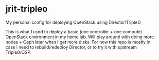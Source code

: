 # jrit-tripleo
My personal config for deploying OpenStack using Director/TripleO

This is what I used to deploy a basic (one controller + one compute) OpenStack environment in my home lab. Will play around with doing more nodes + Ceph later when I get more disks.  For now this repo is mostly in case I need to rebuild/redeploy Director, or to try it with upstream TripleO/OSP.
